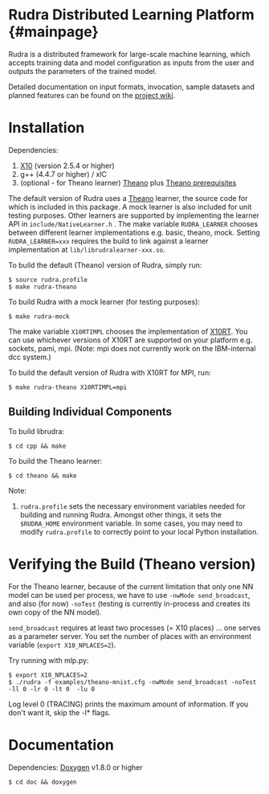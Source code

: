 # Rudra Distributed Learning Platform                         {#mainpage}

Rudra is a distributed framework for large-scale machine learning, which accepts training data and model configuration as inputs from the user and outputs the parameters of the trained model.

Detailed documentation on input formats, invocation, sample datasets and planned features can be found on the [project wiki](https://github.com/saraswat/rudra-dist/wiki).

# Installation

Dependencies:

1. [X10](http://x10-lang.org/) (version 2.5.4 or higher)
2. g++ (4.4.7 or higher) / xlC
3. (optional - for Theano learner) [Theano](http://deeplearning.net/software/theano/) plus [Theano prerequisites](http://deeplearning.net/software/theano/install.html#requirements)

The default version of Rudra uses a 
[Theano](http://deeplearning.net/software/theano/) learner, the source code
for which is included in this package.
A mock learner is also included for unit testing purposes.
Other learners are supported by implementing the learner API in 
`include/NativeLearner.h` . The make variable `RUDRA_LEARNER` chooses between
different learner implementations e.g. basic, theano, mock.
Setting `RUDRA_LEARNER=xxx` requires the build to link against a learner
implementation at `lib/librudralearner-xxx.so`.

To build the default (Theano) version of Rudra, simply run:

    $ source rudra.profile
    $ make rudra-theano

To build Rudra with a mock learner (for testing purposes):

    $ make rudra-mock

The make variable `X10RTIMPL` chooses the implementation of 
[X10RT](http://x10-lang.org/documentation/x10rt.html). You can use whichever
versions of X10RT are supported on your platform e.g. sockets, pami, mpi.
(Note: mpi does not currently work on the IBM-internal dcc system.)

To build the default version of Rudra with X10RT for MPI, run:

    $ make rudra-theano X10RTIMPL=mpi

## Building Individual Components

To build librudra:

    $ cd cpp && make

To build the Theano learner:

    $ cd theano && make

Note:

1. `rudra.profile` sets the necessary environment variables needed for building and running Rudra. Amongst other things, it sets the `$RUDRA_HOME` environment variable. In some cases, you may need to modify `rudra.profile` to correctly point to your local Python installation. 

# Verifying the Build (Theano version)

For the Theano learner, because of the current limitation that only one NN model can be used per process, we have to use `-nwMode send_broadcast`, and also (for now) `-noTest` (testing is currently in-process and creates its own copy of the NN model). 

`send_broadcast` requires at least two processes (= X10 places) ... one serves as a parameter server. You set the number of places with an environment variable (`export X10_NPLACES=2`). 

Try running with mlp.py:

    $ export X10_NPLACES=2
    $ ./rudra -f examples/theano-mnist.cfg -nwMode send_broadcast -noTest -ll 0 -lr 0 -lt 0  -lu 0 

Log level 0 (TRACING) prints the maximum amount of information. If you don't want it, skip the -l* flags.

# Documentation

Dependencies: [Doxygen](http://www.stack.nl/~dimitri/doxygen/) v1.8.0 or higher

    $ cd doc && doxygen
